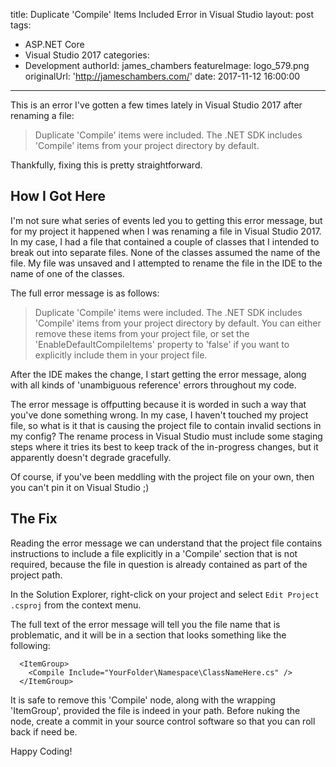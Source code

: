 title: Duplicate 'Compile' Items Included Error in Visual Studio
layout: post
tags:
  - ASP.NET Core
  - Visual Studio 2017
categories:
  - Development
authorId: james_chambers
featureImage: logo_579.png
originalUrl: 'http://jameschambers.com/'
date: 2017-11-12 16:00:00
---

This is an error I've gotten a few times lately in Visual Studio 2017 after renaming a file:

> Duplicate 'Compile' items were included. The .NET SDK includes 'Compile' items from your project directory by default. 

Thankfully, fixing this is pretty straightforward.

<!-- more -->

## How I Got Here

I'm not sure what series of events led you to getting this error message, but for my project it happened when I was renaming a file in Visual Studio 2017. In my case, I had a file that contained a couple of classes that I intended to break out into separate files. None of the classes assumed the name of the file. My file was unsaved and I attempted to rename the file in the IDE to the name of one of the classes.

The full error message is as follows:

> Duplicate 'Compile' items were included. The .NET SDK includes 'Compile' items from your project directory by default. You can either remove these items from your project file, or set the 'EnableDefaultCompileItems' property to 'false' if you want to explicitly include them in your project file.

After the IDE makes the change, I start getting the error message, along with all kinds of 'unambiguous reference' errors throughout my code.

The error message is offputting because it is worded in such a way that you've done something wrong. In my case, I haven't touched my project file, so what is it that is causing the project file to contain invalid sections in my config?  The rename process in Visual Studio must include some staging steps where it tries its best to keep track of the in-progress changes, but it apparently doesn't degrade gracefully.

Of course, if you've been meddling with the project file on your own, then you can't pin it on Visual Studio ;)

## The Fix

Reading the error message we can understand that the project file contains instructions to include a file explicitly in a 'Compile' section that is not required, because the file in question is already contained as part of the project path.

In the Solution Explorer, right-click on your project and select `Edit Project .csproj` from the context menu.

The full text of the error message will tell you the file name that is problematic, and it will be in a section that looks something like the following:

```
  <ItemGroup>
    <Compile Include="YourFolder\Namespace\ClassNameHere.cs" />
  </ItemGroup>
```

It is safe to remove this 'Compile' node, along with the wrapping 'ItemGroup', provided the file is indeed in your path.  Before nuking the node, create a commit in  your source control software so that you can roll back if need be.

Happy Coding!



